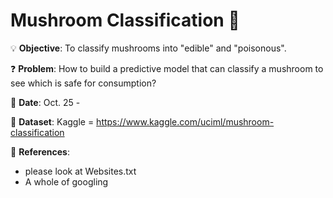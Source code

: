 # Mushroom Classification 🍄

💡
**Objective**: To classify mushrooms into "edible" and "poisonous".

❓
**Problem**: How to build a predictive model that can classify a mushroom to see which is safe for consumption?

📅
**Date**: Oct. 25 -

🔢
**Dataset**: Kaggle = https://www.kaggle.com/uciml/mushroom-classification

📜
**References**:
- please look at Websites.txt
- A whole of googling

